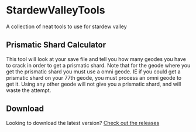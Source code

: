 # StardewValleyTools
A collection of neat tools to use for stardew valley

Prismatic Shard Calculator
---

This tool will look at your save file and tell you how many geodes you have to crack in order to get a prismatic shard. Note that for the geode where you get the prismatic shard you must use a omni geode. IE if you could get a prismatic shard on your 77th geode, you must process an omni geode to get it. Using any other geode will not give you a prismatic shard, and will waste the attempt.

Download
---

Looking to download the latest version? [Check out the releases](https://github.com/mirhagk/StardewValleyTools/releases)
